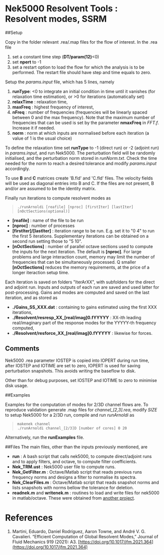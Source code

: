 # Nek5000 Resolvent Tools : Resolvent modes, SSRM

##Setup

Copy in the folder relevant .rea/.map files for the flow of interest. In the .rea file 

1. set a constant time step (**DT/param(12)**<0)
2. set **npert** to -1
3. set a restart option to load the flow for which the analysis is to be performed. The restart file should have step and time equals to zero.

Setup the *params.input* file, which has 5 lines, namely

1. **runType**:  <0 to integrate an initial condition in time until it vanishes (for relaxation time estimation), or >0 for iterations (automatically set)
2. **relaxTime** : relaxation time,
3. **maxFreq** : highest frequency of interest,
4. **nFreq** : number of frequencies (frequencies will be linearly spaced between 0 and the max frequency). Note that the maximum number of frequencies that can be used is set by the parameter **nmaxFreq** in *FFT.f*. Increase it if needed.
5. **norm** : norm at which inputs are normalised before each iteration (a value of 1 is the usual choice)

To define the relaxation time set **runType** to -1 (direct run) or -2 (adjoint run) in *params.input*, and run Nek5000. The perturbation field will be randomly initialised, and the perturbation norm stored in *runNorm.txt*. Check the time needed for the norm to reach a desired tolerance and modify *params.input* accordingly.  

To use  **B** and **C** matrices create 'B.fld' and 'C.fld' files. The velocity fields will be used as diagonal entries into B and C. If the files are not present, B and/or are assumed to be the identity matrix.

Finally run iterations to compute resolvent modes as
>  `./runArnoldi [reafile] [nproc] [firstIter] [lastIter] [nOctSections(optional)]`


* **[reafile]** : name of the file to be run
* **[nproc]** : number of processes
* **[firstIter]/[lastIter]** : iteration range to be run. E.g. set it to "0 4" to run the first 5 iterations. Supplementary  iterations can be obtained on a second run setting those to "5 10".
* **[nOctSections]** : number of parallel octave sections used to compute the inputs for the next iteration. The default is **[nproc]**. For large problems and large interaction count, memory may limit the number of frequencies that can be simultaneously processed.  Q smaller **[nOctSections]** reduces the memory requirements, at the price of a longer iteraction setup time.

Each iteration is saved on folders "IterArXX", with subfolders for the direct and adjoint run. Inputs and outputs of each run are saved and used latter for post-processing. Gains and modes are computed and saved on the last iteration, and as stored as

*  **./Gains_SS_XXX.dat** : containing to gains estimated using the first XXX iterations,
*  **./Resolvent/resresp_XX_[real/imag]0.fYYYYY** : XX-ith leading real/imaginary part of the response modes for the YYYYY-th frequency computed,
*  **./Resolvent/resforce_XX_[real/imag]0.fYYYYY** : likewise for forces.

## Comments
Nek5000 .rea parameter IOSTEP is copied into IOPERT during run time, after   IOSTEP and IOTIME are set to zero, IOPERT is used for saving perturbation snapshots. This avoids writing the baseflow to disk.

Other than for debug purposes, set IOSTEP and IOTIME to zero to minimise disk usage. 


##Examples


Examples for the computation of modes for 2/3D channel flows are. To reproduce validation generate .map files for *channel_[2,3].rea*, modify *SIZE* to setup Nek5000 for a 2/3D run, compile and run *runArnoldi* as
> `makenek channel`   
> `./runArnoldi channel_[2/3]D [number of cores] 0 20`

Alternatively, run the **runExamples** file.

##Files
The main files, other than the inputs previously mentioned, are

* **run** : A bash script that calls nek5000, to compute direct/adjoint runs and to apply filters, and octave, to compute filter coefficients.
* **Nek_TRM.ust** : Nek5000 user file to compute runs.
* **Nek_GetFilter.m** : Octave/Matlab script that reads previous runs frequency norms and designs a filter to normalise its spectra. 
* **Nek_ClearFiles.m** : Octave/Matlab script that reads snapshot norms and lists snapshots with norms bellow the tolerance for deletion.
* **readnek.m** and **writenek.m** : routines to load and write files for nek5000 in matlab/octave. These were obtained from [another project](https://github.com/nfabbiane/nekmatlab).

# References

1. Martini, Eduardo, Daniel Rodríguez, Aaron Towne, and André V. G. Cavalieri. “Efficient Computation of Global Resolvent Modes,”  Journal of Fluid Mechanics 919 (2021): A3. [https://doi.org/10.1017/jfm.2021.364](https://doi.org/10.1017/jfm.2021.364)



